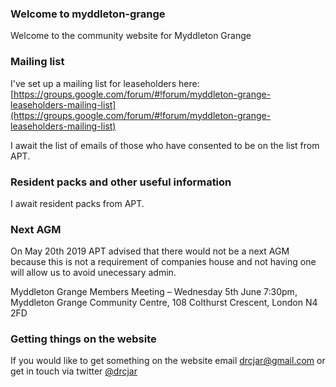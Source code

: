### Welcome to myddleton-grange

Welcome to the community website for Myddleton Grange

### Mailing list

I've set up a mailing list for leaseholders here: [https://groups.google.com/forum/#!forum/myddleton-grange-leaseholders-mailing-list](https://groups.google.com/forum/#!forum/myddleton-grange-leaseholders-mailing-list)

I await the list of emails of those who have consented to be on the list from APT.

### Resident packs and other useful information

I await resident packs from APT.

### Next AGM

On May 20th 2019 APT advised that there would not be a next AGM because this is not a requirement of companies house and not having one will allow us to avoid unecessary admin.  

Myddleton Grange Members Meeting – Wednesday 5th June 7:30pm, Myddleton Grange Community Centre, 108 Colthurst Crescent, London N4 2FD


### Getting things on the website

If you would like to get something on the website email <drcjar@gmail.com> or get in touch via twitter [@drcjar](https://twitter.com/drcjar)
